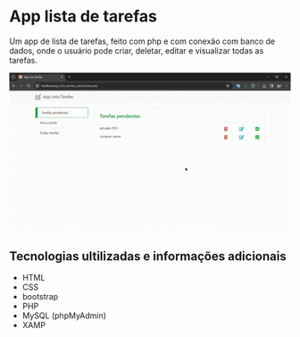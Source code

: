 ﻿# App lista de tarefas

Um app de lista de tarefas, feito com php e com conexão com banco de dados, onde o usuário pode criar, deletar, editar e visualizar todas as tarefas.

<img src="img/gif.gif" alt="visualização no pc">

## Tecnologias ultilizadas e informações adicionais

- HTML
- CSS
- bootstrap
- PHP
- MySQL (phpMyAdmin)
- XAMP
